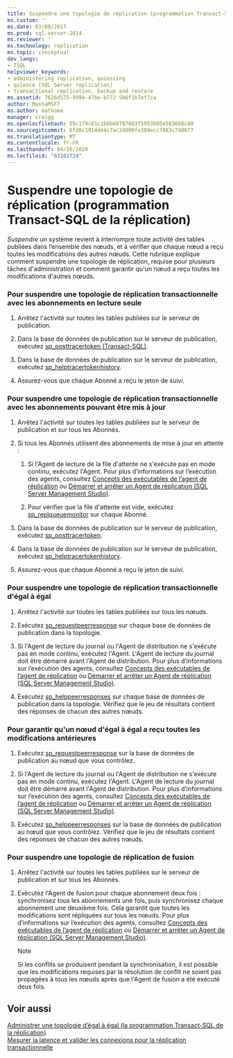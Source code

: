 ```yaml
---
title: Suspendre une topologie de réplication (programmation Transact-SQL de la réplication) | Microsoft Docs
ms.custom: ''
ms.date: 03/08/2017
ms.prod: sql-server-2014
ms.reviewer: ''
ms.technology: replication
ms.topic: conceptual
dev_langs:
- TSQL
helpviewer_keywords:
- administering replication, quiescing
- quiesce [SQL Server replication]
- transactional replication, backup and restore
ms.assetid: 7626d575-9994-47be-b772-5b6f1b7ef7ca
author: MashaMSFT
ms.author: mathoma
manager: craigg
ms.openlocfilehash: 59c179c81c1b6b60787603f5953b85e583668c80
ms.sourcegitcommit: 6fd8c1914de4c7ac24900fe388ecc7883c740077
ms.translationtype: MT
ms.contentlocale: fr-FR
ms.lasthandoff: 04/26/2020
ms.locfileid: "63161724"
---
```

# <a name="quiesce-a-replication-topology-replication-transact-sql-programming"></a>Suspendre une topologie de réplication (programmation Transact-SQL de la réplication)
  *Suspendre* un système revient à interrompre toute activité des tables publiées dans l’ensemble des nœuds, et à vérifier que chaque nœud a reçu toutes les modifications des autres nœuds. Cette rubrique explique comment suspendre une topologie de réplication, requise pour plusieurs tâches d'administration et comment garantir qu'un nœud a reçu toutes les modifications d'autres nœuds.  
  
### <a name="to-quiesce-a-transactional-replication-topology-with-read-only-subscriptions"></a>Pour suspendre une topologie de réplication transactionnelle avec les abonnements en lecture seule  
  
1.  Arrêtez l'activité sur toutes les tables publiées sur le serveur de publication.  
  
2.  Dans la base de données de publication sur le serveur de publication, exécutez [sp_posttracertoken &#40;Transact-SQL&#41;](/sql/relational-databases/system-stored-procedures/sp-posttracertoken-transact-sql).  
  
3.  Dans la base de données de publication sur le serveur de publication, exécutez [sp_helptracertokenhistory](/sql/relational-databases/system-stored-procedures/sp-helptracertokenhistory-transact-sql).  
  
4.  Assurez-vous que chaque Abonné a reçu le jeton de suivi.  
  
### <a name="to-quiesce-a-transactional-replication-topology-with-updatable-subscriptions"></a>Pour suspendre une topologie de réplication transactionnelle avec les abonnements pouvant être mis à jour  
  
1.  Arrêtez l'activité sur toutes les tables publiées sur le serveur de publication et sur tous les Abonnés.  
  
2.  Si tous les Abonnés utilisent des abonnements de mise à jour en attente :  
  
    1.  Si l'Agent de lecture de la file d'attente ne s'exécute pas en mode continu, exécutez l'Agent. Pour plus d’informations sur l’exécution des agents, consultez [Concepts des exécutables de l’agent de réplication](../concepts/replication-agent-executables-concepts.md) ou [Démarrer et arrêter un Agent de réplication &#40;SQL Server Management Studio&#41;](../agents/start-and-stop-a-replication-agent-sql-server-management-studio.md).  
  
    2.  Pour vérifier que la file d'attente est vide, exécutez [sp_replqueuemonitor](/sql/relational-databases/system-stored-procedures/sp-replqueuemonitor-transact-sql) sur chaque Abonné.  
  
3.  Dans la base de données de publication sur le serveur de publication, exécutez [sp_posttracertoken](/sql/relational-databases/system-stored-procedures/sp-posttracertoken-transact-sql).  
  
4.  Dans la base de données de publication sur le serveur de publication, exécutez [sp_helptracertokenhistory](/sql/relational-databases/system-stored-procedures/sp-helptracertokenhistory-transact-sql).  
  
5.  Assurez-vous que chaque Abonné a reçu le jeton de suivi.  
  
### <a name="to-quiesce-a-peer-to-peer-transactional-replication-topology"></a>Pour suspendre une topologie de réplication transactionnelle d'égal à égal  
  
1.  Arrêtez l'activité sur toutes les tables publiées sur tous les nœuds.  
  
2.  Exécutez [sp_requestpeerresponse](/sql/relational-databases/system-stored-procedures/sp-requestpeerresponse-transact-sql) sur chaque base de données de publication dans la topologie.  
  
3.  Si l'Agent de lecture du journal ou l'Agent de distribution ne s'exécute pas en mode continu, exécutez l'Agent. L'Agent de lecture du journal doit être démarré avant l'Agent de distribution. Pour plus d’informations sur l’exécution des agents, consultez [Concepts des exécutables de l’agent de réplication](../concepts/replication-agent-executables-concepts.md) ou [Démarrer et arrêter un Agent de réplication &#40;SQL Server Management Studio&#41;](../agents/start-and-stop-a-replication-agent-sql-server-management-studio.md).  
  
4.  Exécutez [sp_helppeerresponses](/sql/relational-databases/system-stored-procedures/sp-helppeerresponses-transact-sql) sur chaque base de données de publication dans la topologie. Vérifiez que le jeu de résultats contient des réponses de chacun des autres nœuds.  
  
### <a name="to-ensure-a-peer-to-peer-node-has-received-all-prior-changes"></a>Pour garantir qu'un nœud d'égal à égal a reçu toutes les modifications antérieures  
  
1.  Exécutez [sp_requestpeerresponse](/sql/relational-databases/system-stored-procedures/sp-requestpeerresponse-transact-sql) sur la base de données de publication au nœud que vous contrôlez.  
  
2.  Si l'Agent de lecture du journal ou l'Agent de distribution ne s'exécute pas en mode continu, exécutez l'Agent. L'Agent de lecture du journal doit être démarré avant l'Agent de distribution. Pour plus d’informations sur l’exécution des agents, consultez [Concepts des exécutables de l’agent de réplication](../concepts/replication-agent-executables-concepts.md) ou [Démarrer et arrêter un Agent de réplication &#40;SQL Server Management Studio&#41;](../agents/start-and-stop-a-replication-agent-sql-server-management-studio.md).  
  
3.  Exécutez [sp_helppeerresponses](/sql/relational-databases/system-stored-procedures/sp-helppeerresponses-transact-sql) sur la base de données de publication au nœud que vous contrôlez. Vérifiez que le jeu de résultats contient des réponses de chacun des autres nœuds.  
  
### <a name="to-quiesce-a-merge-replication-topology"></a>Pour suspendre une topologie de réplication de fusion  
  
1.  Arrêtez l'activité sur toutes les tables publiées sur le serveur de publication et sur tous les Abonnés.  
  
2.  Exécutez l'Agent de fusion pour chaque abonnement deux fois : synchronisez tous les abonnements une fois, puis synchronisez chaque abonnement une deuxième fois. Cela garantit que toutes les modifications sont répliquées sur tous les nœuds. Pour plus d’informations sur l’exécution des agents, consultez [Concepts des exécutables de l’agent de réplication](../concepts/replication-agent-executables-concepts.md) ou [Démarrer et arrêter un Agent de réplication &#40;SQL Server Management Studio&#41;](../agents/start-and-stop-a-replication-agent-sql-server-management-studio.md).  
  
    > [!NOTE]  
    >  Si les conflits se produisent pendant la synchronisation, il est possible que les modifications requises par la résolution de conflit ne soient pas propagées à tous les nœuds après que l'Agent de fusion a été exécuté deux fois.  
  
## <a name="see-also"></a>Voir aussi  
 [Administrer une topologie d’égal à égal &#40;la programmation Transact-SQL de la réplication&#41;](administer-a-peer-to-peer-topology-replication-transact-sql-programming.md)   
 [Mesurer la latence et valider les connexions pour la réplication transactionnelle](../monitor/measure-latency-and-validate-connections-for-transactional-replication.md)  
  
  
